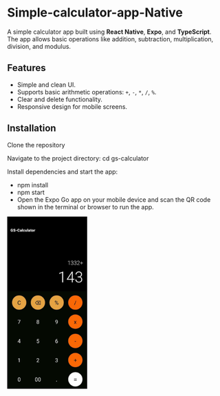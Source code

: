 # Simple-calculator-app-Native

 A simple calculator app built using **React Native**, **Expo**, and **TypeScript**. The app allows basic operations like addition, subtraction, multiplication, division, and modulus.

## Features

- Simple and clean UI.
- Supports basic arithmetic operations: `+`, `-`, `*`, `/`, `%`.
- Clear and delete functionality.
- Responsive design for mobile screens.

  
## Installation

Clone the repository

Navigate to the project directory:
cd gs-calculator

Install dependencies and start the app:
- npm install
- npm start
- Open the Expo Go app on your mobile device and scan the QR code shown in the terminal or browser to run the app.

<img src="./assets/images/calc-screenshot.jpg" alt="Calculator Screenshot" height="400" />
